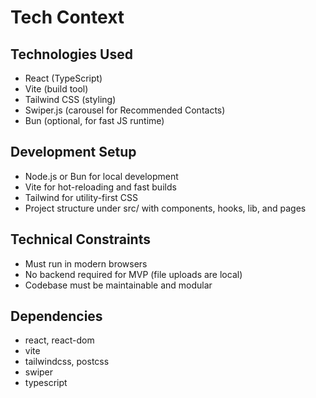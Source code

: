 # Tech Context

## Technologies Used
- React (TypeScript)
- Vite (build tool)
- Tailwind CSS (styling)
- Swiper.js (carousel for Recommended Contacts)
- Bun (optional, for fast JS runtime)

## Development Setup
- Node.js or Bun for local development
- Vite for hot-reloading and fast builds
- Tailwind for utility-first CSS
- Project structure under src/ with components, hooks, lib, and pages

## Technical Constraints
- Must run in modern browsers
- No backend required for MVP (file uploads are local)
- Codebase must be maintainable and modular

## Dependencies
- react, react-dom
- vite
- tailwindcss, postcss
- swiper
- typescript 